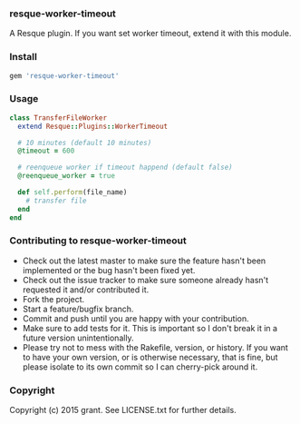 ### resque-worker-timeout

A Resque plugin. If you want set worker timeout, extend it with this module.

### Install

```ruby
gem 'resque-worker-timeout'
```


### Usage

```ruby
class TransferFileWorker
  extend Resque::Plugins::WorkerTimeout

  # 10 minutes (default 10 minutes)
  @timeout = 600

  # reenqueue worker if timeout happend (default false)
  @reenqueue_worker = true

  def self.perform(file_name)
    # transfer file
  end
end
```

### Contributing to resque-worker-timeout

* Check out the latest master to make sure the feature hasn't been implemented or the bug hasn't been fixed yet.
* Check out the issue tracker to make sure someone already hasn't requested it and/or contributed it.
* Fork the project.
* Start a feature/bugfix branch.
* Commit and push until you are happy with your contribution.
* Make sure to add tests for it. This is important so I don't break it in a future version unintentionally.
* Please try not to mess with the Rakefile, version, or history. If you want to have your own version, or is otherwise necessary, that is fine, but please isolate to its own commit so I can cherry-pick around it.

### Copyright

Copyright (c) 2015 grant. See LICENSE.txt for
further details.
